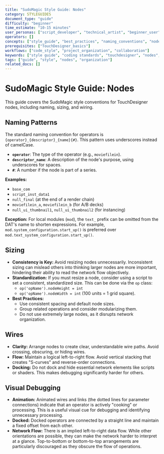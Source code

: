 ```yaml
---
title: "SudoMagic Style Guide: Nodes"
category: STYLEGUIDES
document_type: "guide"
difficulty: "beginner"
time_estimate: "10-15 minutes"
user_personas: ["script_developer", "technical_artist", "beginner_user"]
operators: []
concepts: ["style_guide", "best_practices", "naming_conventions", "node_organization"]
prerequisites: ["TouchDesigner_basics"]
workflows: ["code_style", "project_organization", "collaboration"]
keywords: ["style guide", "coding standards", "touchdesigner", "nodes", "naming", "sizing", "wires"]
tags: ["guide", "style", "nodes", "organization"]
related_docs: []
---
```


# SudoMagic Style Guide: Nodes

This guide covers the SudoMagic style conventions for TouchDesigner nodes, including naming, sizing, and wiring.

## Naming Patterns

The standard naming convention for operators is `{operator}_{descriptor}_{name}{#}`. This pattern uses underscores instead of camelCase.

*   **`operator`**: The type of the operator (e.g., `moviefilein`).
*   **`descriptor_name`**: A description of the node's purpose, using underscores for spaces.
*   **`#`**: A number if the node is part of a series.

**Examples:**
*   `base_com`
*   `script_inst_data1`
*   `null_final` (at the end of a render chain)
*   `moviefilein_a`, `moviefilein_b` (for A/B decks)
*   `null_ui_thumbnail1`, `null_ui_thumbnail2` (for instancing)

**Exception:**
For local modules (`mod`), the `text_` prefix can be omitted from the DAT's name to shorten expressions. For example, `mod.system_configuration.start_up()` is preferred over `mod.text_system_configuration.start_up()`.

## Sizing

*   **Consistency is Key:** Avoid resizing nodes unnecessarily. Inconsistent sizing can mislead others into thinking larger nodes are more important, hindering their ability to read the network flow objectively.
*   **Standardization:** If you must resize a node, consider using a script to set a consistent, standardized size. This can be done via the `op` class:
    *   `op('opName').nodeHeight = int`
    *   `op('opName').nodeWidth = int`
    (100 units = 1 grid square).
*   **Best Practices:**
    *   Use consistent spacing and default node sizes.
    *   Group related operations and consider modularizing them.
    *   Do not use extremely large nodes, as it disrupts network organization.

## Wires

*   **Clarity:** Arrange nodes to create clear, understandable wire paths. Avoid crossing, obscuring, or hiding wires.
*   **Flow:** Maintain a logical left-to-right flow. Avoid vertical stacking that creates "S-curves" and reverse-order connections.
*   **Docking:** Do not dock and hide essential network elements like scripts or shaders. This makes debugging significantly harder for others.

## Visual Debugging

*   **Animation:** Animated wires and links (the dotted lines for parameter connections) indicate that an operator is actively "cooking" or processing. This is a useful visual cue for debugging and identifying unnecessary processing.
*   **Docked:** Docked operators are connected by a straight line and maintain a fixed offset from each other.
*   **Network Flow:** There is an implied left-to-right data flow. While other orientations are possible, they can make the network harder to interpret at a glance. Top-to-bottom or bottom-to-top arrangements are particularly discouraged as they obscure the flow of operations.

